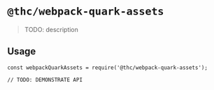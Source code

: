 # `@thc/webpack-quark-assets`

> TODO: description

## Usage

```
const webpackQuarkAssets = require('@thc/webpack-quark-assets');

// TODO: DEMONSTRATE API
```
